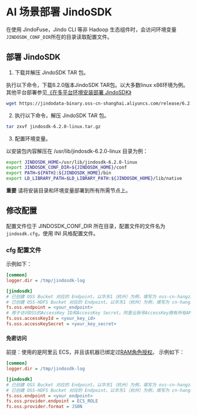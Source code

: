 # AI 场景部署 JindoSDK

在使用 JindoFuse，Jindo CLI 等非 Hadoop 生态组件时，会访问环境变量`JINDOSDK_CONF_DIR`所在的目录读取配置文件。

## 部署 JindoSDK

1.  下载并解压 JindoSDK TAR 包。
    
执行以下命令，下载6.2.0版本JindoSDK TAR包。以大多数linux x86环境为例。其他平台部署参见[《在多平台环境安装部署 JindoSDK》](/docs/user/6.x/jindosdk/jindosdk_deployment_multi_platform.md)
        
```bash
wget https://jindodata-binary.oss-cn-shanghai.aliyuncs.com/release/6.2.0/jindosdk-6.2.0-linux.tar.gz
```

2.  执行以下命令，解压 JindoSDK TAR 包。
    
```bash
tar zxvf jindosdk-6.2.0-linux.tar.gz
```

3.  配置环境变量。
    
以安装包内容解压在 /usr/lib/jindosdk-6.2.0-linux 目录为例：

```bash
export JINDOSDK_HOME=/usr/lib/jindosdk-6.2.0-linux
export JINDOSDK_CONF_DIR=${JINDOSDK_HOME}/conf
export PATH=${PATH}:${JINDOSDK_HOME}/bin
export LD_LIBRARY_PATH=$LD_LIBRARY_PATH:${JINDOSDK_HOME}/lib/native
```

**重要** 请将安装目录和环境变量部署到所有所需节点上。

## 修改配置

配置文件位于 JINDOSDK_CONF_DIR 所在目录，配置文件的文件名为`jindosdk.cfg`，使用 INI 风格配置文件。

### cfg 配置文件

示例如下：

```ini
[common]
logger.dir = /tmp/jindosdk-log

[jindosdk]
# 已创建 OSS Bucket 对应的 Endpoint。以华东1（杭州）为例，填写为 oss-cn-hangzhou.aliyuncs.com。
# 已创建 OSS-HDFS Bucket 对应的 Endpoint。以华东1（杭州）为例，填写为 cn-hangzhou.oss-dls.aliyuncs.com。
fs.oss.endpoint = <your_endpoint>
# 用于访问OSS的AccessKey ID和AccessKey Secret。阿里云账号AccessKey拥有所有API的访问权限，风险很高。强烈建议您创建并使用RAM用户进行API访问或日常运维，请登录RAM控制台创建RAM用户。
fs.oss.accessKeyId = <your_key_id>
fs.oss.accessKeySecret = <your_key_secret>
```

#### 免密访问

前提：使用的是阿里云 ECS，并且该机器已绑定过[RAM角色授权](https://help.aliyun.com/document_detail/61175.html)。 示例如下：

```ini
[common]
logger.dir = /tmp/jindosdk-log

[jindosdk]
# 已创建 OSS Bucket 对应的 Endpoint。以华东1（杭州）为例，填写为 oss-cn-hangzhou.aliyuncs.com。
# 已创建 OSS-HDFS Bucket 对应的 Endpoint。以华东1（杭州）为例，填写为 cn-hangzhou.oss-dls.aliyuncs.com。
fs.oss.endpoint = <your_endpoint>
fs.oss.provider.endpoint = ECS_ROLE
fs.oss.provider.format = JSON
```

